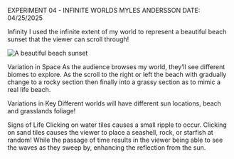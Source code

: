 EXPERIMENT 04 - INFINITE WORLDS
MYLES ANDERSSON
DATE: 04/25/2025

Infinity
I used the infinite extent of my world to represent a beautiful beach sunset that the viewer can scroll through!

![A beautiful beach sunset](image.png)

Variation in Space
As the audience browses my world, they’ll see different biomes to explore. As the scroll to the right or left the beach with gradually change to a rocky section then finally into a grassy section as to mimic a real life beach.

Variations in Key
Different worlds will have different sun locations, beach and grasslands foliage!

Signs of Life
Clicking on water tiles causes a small ripple to occur. Clicking on sand tiles causes the viewer to place a seashell, rock, or starfish at random! While the passage of time results in the viewer being able to see the waves as they sweep by, enhancing the reflection from the sun.
